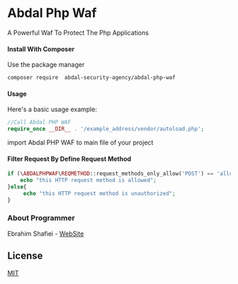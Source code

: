# Abdal Php Waf

A Powerful Waf To Protect The Php Applications


#### Install With Composer
Use the package manager


```bash
composer require  abdal-security-agency/abdal-php-waf
```

#### Usage

Here's a basic usage example: 


```php
//Call Abdal PHP WAF
require_once __DIR__ . '/example_address/vendor/autoload.php';
```
import Abdal PHP WAF to main file of your project

#### Filter Request By Define Request Method

```php
if (\ABDALPHPWAF\REQMETHOD::request_methods_only_allow('POST') == 'allow'){
    echo "this HTTP request method is allowed";
}else{
     echo "this HTTP request method is unauthorized";
}
```



### About Programmer
Ebrahim Shafiei   - [WebSite](https://hackers.zone/)


## License
[MIT](https://choosealicense.com/licenses/mit/)
